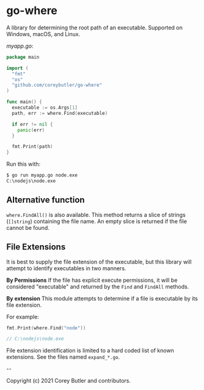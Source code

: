 # go-where

A library for determining the root path of an executable. Supported on Windows, macOS, and Linux.

_myapp.go_:
```go
package main

import (
  "fmt"
  "os"
  "github.com/coreybutler/go-where"
)

func main() {
  executable := os.Args[1]
  path, err := where.Find(executable)

  if err != nil {
    panic(err)
  }

  fmt.Print(path)
}
```

Run this with:

```sh
$ go run myapp.go node.exe
C:\nodejs\node.exe
```

## Alternative function

`where.FindAll()` is also available. This method returns a slice of strings (`[]string`) containing the file name. An empty slice is returned if the file cannot be found.

## File Extensions

It is best to supply the file extension of the executable, but this library will attempt to identify executables in two manners.

**By Permissions**
If the file has explicit execute permissions, it will be considered "executable" and returned by the `Find` and `FindAll` methods.

**By extension**
This module attempts to determine if a file is executable by its file extension.

For example:

```go
fmt.Print(where.Find("node"))

// C:\nodejs\node.exe
```

File extension identification is limited to a hard coded list of known extensions. See the files named `expand_*.go`.

--

Copyright (c) 2021 Corey Butler and contributors.